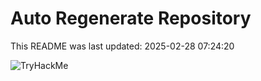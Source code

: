 # Auto Regenerate Repository

This README was last updated: 2025-02-28 07:24:20

 ![TryHackMe](https://tryhackme.com/badge/533634)